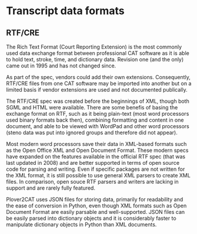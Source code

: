 # Transcript data formats


## RTF/CRE

The Rich Text Format (Court Reporting Extension) is the most commonly used data exchange format between professional CAT software as it is able to hold text, stroke, time, and dictionary data. Revision one (and the only) came out in 1995 and has not changed since. 

As part of the spec, vendors could add their own extensions. Consequently, RTF/CRE files from one CAT software may be imported into another but on a limited basis if vendor extensions are used and not documented publically. 

The RTF/CRE spec was created before the beginnings of XML, though both SGML and HTML were available. There are some benefis of basing the exchange format on RTF, such as it being plain-text (most word processors used binary formats back then), combining formatting and content in one document, and able to be viewed with WordPad and other word processors (steno data was put into ignored groups and therefore did not appear).

Most modern word processors save their data in XML-based formats such as the Open Office XML and Open Document Format. These modern specs have expanded on the features available in the official RTF spec (that was last updated in 2008) and are better supported in terms of open source code for parsing and writing. Even if specific packages are not written for the XML format, it is still possible to use general XML parsers to create XML files. In comparison, open souce RTF parsers and writers are lacking in support and are rarely fully featured. 

Plover2CAT uses JSON files for storing data, primarily for readability and the ease of conversion in Python, even though XML formats such as Open Document Format are easily parsable and well-supported. JSON files can be easily parsed into dictionary objects and it is considerably faster to manipulate dictionary objects in Python than XML documents. 

